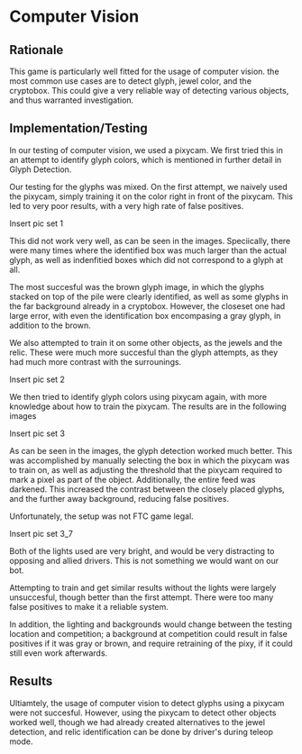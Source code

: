 # Computer Vision

## Rationale

This game is particularly well fitted for the usage of computer vision. the most common use cases are to detect glyph, jewel color, and the cryptobox. This could give a very reliable way of detecting various objects, and thus warranted investigation.

## Implementation/Testing

In our testing of computer vision, we used a pixycam. We first tried this in an attempt to identify glyph colors, which is mentioned in further detail in Glyph Detection.

Our testing for the glyphs was mixed. On the first attempt, we naively used the pixycam, simply training it on the color right in front of the pixycam. This led to very poor results, with a very high rate of false positives.

Insert pic set 1

This did not work very well, as can be seen in the images. Speciically, there were many times where the identified box was much larger than the actual glyph, as well as indenfitied boxes which did not correspond to a glyph at all. 

The most succesful was the brown glyph image, in which the glyphs stacked on top of the pile were clearly identified, as well as some glyphs in the far background already in a cryptobox. However, the closeset one had large error, with even the identification box encompasing a gray glyph, in addition to the brown.

We also attempted to train it on some other objects, as the jewels and the relic. These were much more succesful than the glyph attempts, as they had much more contrast with the surrounings. 

Insert pic set 2

We then tried to identify glyph colors using pixycam again, with more knowledge about how to train the pixycam. The results are in the following images

Insert pic set 3

As can be seen in the images, the glyph detection worked much better. This was accomplished by manually selecting the box in which the pixycam was to train on, as well as adjusting the threshold that the pixycam required to mark a pixel as part of the object. Additionally, the entire feed was darkened. This increased the contrast between the closely placed glyphs, and the further away background, reducing false positives. 

Unfortunately, the setup was not FTC game legal.

Insert pic set 3_7

Both of the lights used are very bright, and would be very distracting to opposing and allied drivers. This is not something we would want on our bot.

Attempting to train and get similar results without the lights were largely unsuccesful, though better than the first attempt. There were too many false positives to make it a reliable system.

In addition, the lighting and backgrounds would change between the testing location and competition; a background at competition could result in false positives if it was gray or brown, and require retraining of the pixy, if it could still even work afterwards.

## Results

Ultiamtely, the usage of computer vision to detect glyphs using a pixycam were not succesful. However, using the pixycam to detect other objects worked well, though we had already created alternatives to the jewel detection, and relic identification can be done by driver's during teleop mode.
